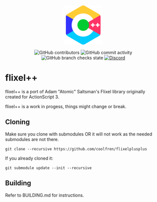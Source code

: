 <p align="center">
<img src="assets/images/logo/logo.png", width="25%", height="25%">
</p>
<p align="center">
<img alt="GitHub contributors" src="https://img.shields.io/github/contributors/coolfren/flixelplusplus?style=plastic">
<img alt="GitHub commit activity" src="https://img.shields.io/github/commit-activity/m/coolfren/flixelplusplus?style=plastic">
<img alt="GitHub branch checks state" src="https://img.shields.io/github/checks-status/coolfren/flixelplusplus/master?style=plastic">
<a href="https://discord.gg/tNYFGGFrX9">
<img alt="Discord" src="https://img.shields.io/discord/1051239786054164560?label=discord&logo=discord&style=plastic">
</a>
</p>

# flixel++

flixel++ is a port of Adam "Atomic" Saltsman's Flixel library originally created for ActionScript 3.

flixel++ is a work in progess, things might change or break.

## Cloning
Make sure you clone with submodules OR it will not work as the needed submodules are not there.

```
git clone --recursive https://github.com/coolfren/flixelplusplus
```

If you already cloned it:
```
git submodule update --init --recursive
```
## Building
Refer to BUILDING.md for instructions.
